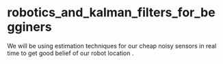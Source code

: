 # robotics_and_kalman_filters_for_begginers
We will be using estimation techniques for our cheap noisy sensors in real time to get good belief of our robot location .
